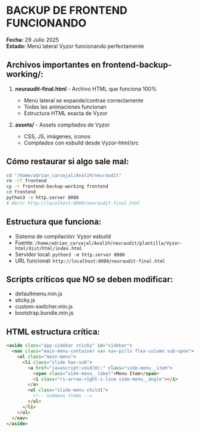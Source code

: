 # BACKUP DE FRONTEND FUNCIONANDO

**Fecha:** 29 Julio 2025  
**Estado:** Menú lateral Vyzor funcionando perfectamente  

## Archivos importantes en frontend-backup-working/:

1. **neuraudit-final.html** - Archivo HTML que funciona 100%
   - Menú lateral se expande/contrae correctamente
   - Todas las animaciones funcionan
   - Estructura HTML exacta de Vyzor

2. **assets/** - Assets compilados de Vyzor
   - CSS, JS, imágenes, iconos
   - Compilados con esbuild desde Vyzor-html/src

## Cómo restaurar si algo sale mal:

```bash
cd "/home/adrian_carvajal/Analí®/neuraudit"
rm -rf frontend
cp -r frontend-backup-working frontend
cd frontend
python3 -m http.server 8080
# Abrir http://localhost:8080/neuraudit-final.html
```

## Estructura que funciona:

- Sistema de compilación: Vyzor esbuild
- Fuente: `/home/adrian_carvajal/Analí®/neuraudit/plantilla/Vyzor-html/dist/html/index.html`
- Servidor local: `python3 -m http.server 8080`
- URL funcional: `http://localhost:8080/neuraudit-final.html`

## Scripts críticos que NO se deben modificar:

- defaultmenu.min.js
- sticky.js  
- custom-switcher.min.js
- bootstrap.bundle.min.js

## HTML estructura crítica:

```html
<aside class="app-sidebar sticky" id="sidebar">
  <nav class="main-menu-container nav nav-pills flex-column sub-open">
    <ul class="main-menu">
      <li class="slide has-sub">
        <a href="javascript:void(0);" class="side-menu__item">
          <span class="side-menu__label">Menu Item</span>
          <i class="ri-arrow-right-s-line side-menu__angle"></i>
        </a>
        <ul class="slide-menu child1">
          <!-- Submenu items -->
        </ul>
      </li>
    </ul>
  </nav>
</aside>
```